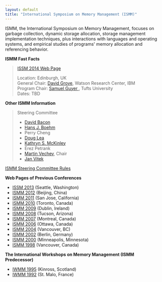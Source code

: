 ```yaml
---
layout: default
title: "International Symposium on Memory Management (ISMM)"
---
```

ISMM, the International Symposium on Memory Management, focuses on
garbage collection, dynamic storage allocation, storage management
implementation techniques, plus interactions with languages and
operating systems, and empirical studies of programs' memory
allocation and referencing behavior.   

**ISMM Fast Facts**  
> [ISSM 2014 Web Page](http://ismm2014.cs.tufts.edu/)  
>   
> Location: Edinburgh, UK   
> General Chair:
> [David Grove](http://researcher.ibm.com/view.php?person=us-groved), Watson Research Center, IBM  
> Program Chair:
> [Samuel Guyer ](http://www.cs.tufts.edu/~sguyer/), Tufts University   
> Dates: TBD  

**Other ISMM Information**  
> Steering Committee
> 
> -   [David Bacon](http://www.research.ibm.com/people/d/dfb/)
> -   [Hans J. Boehm](http://www.hpl.hp.com/personal/Hans_Boehm)
> -   Perry Cheng
> -   [Doug Lea](http://g.oswego.edu/)
> -   [Kathryn S. McKinley](http://www.cs.utexas.edu/~mckinley/)
> -   Erez Petrank
> -   [Martin Vechev](https://researcher.ibm.com/researcher/view.php?person=us-mtvechev), Chair
> -   [Jan Vitek](http://www.cs.purdue.edu/people/faculty/jv/)

[ISMM Steering Committee Rules](http://www.cs.kent.ac.uk/people/staff/rej/ismm/scrules.html)

**Web Pages of Previous Conferences**  

- [ISSM 2013](http://www.cs.technion.ac.il/~erez/ismm13/) (Seattle, Washington)
- [ISMM 2012](http://ismm12.cs.purdue.edu/) (Beijing, China)
- [ISMM 2011](http://www.hpl.hp.com/personal/Hans_Boehm/ismm11/) (San Jose, California)
- [ISMM 2010](http://www.cs.purdue.edu/ISMM10) (Toronto, Canada)
- [ISMM 2009](http://sysrun.haifa.il.ibm.com/hrl/ISMM2009/) (Dublin, Ireland)
- [ISMM 2008](http://www.cs.kent.ac.uk/people/staff/rej/ismm2008/) (Tucson, Arizona)
- [ISMM 2007](http://www.eecs.harvard.edu/~greg/ismm07/) (Montreal, Canada)
- [ISMM 2006](http://www.cs.technion.ac.il/~erez/ismm06/) (Ottawa, Canada)
- [ISMM 2004](http://www.research.ibm.com/ismm04) (Vancouver, BC)
- [ISMM 2002](http://www.hpl.hp.com/personal/Hans_Boehm/ismm) (Berlin, Germany)
- [ISMM 2000](http://www.cs.kent.ac.uk/events/conf/2000/ismm2000) (Minneapolis, Minnesota)   
- [ISMM 1998](http://www.sfu.ca/~burton/ismm98.html) (Vancouver, Canada)

**The International Workshops on Memory Management (ISMM Predecessor)**  

- [IWMM 1995](http://www.informatik.uni-trier.de/~ley/db/conf/iwmm/iwmm95.html) (Kinross, Scotland)
- [IWMM 1992](http://www.informatik.uni-trier.de/~ley/db/conf/iwmm/iwmm92.html) (St. Malo, France)
